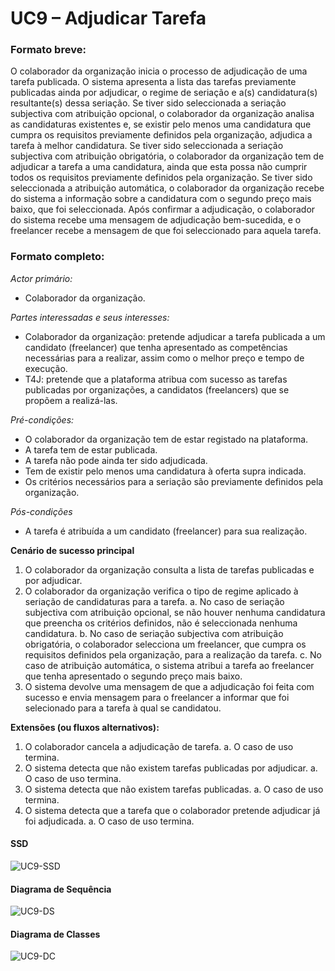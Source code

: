 # UC9 – Adjudicar Tarefa

### Formato breve:
O colaborador da organização inicia o processo de adjudicação de uma tarefa publicada. O sistema apresenta a lista das tarefas previamente publicadas ainda por adjudicar, o regime de seriação e a(s) candidatura(s) resultante(s) dessa seriação. Se tiver sido seleccionada a seriação subjectiva com atribuição opcional, o colaborador da organização analisa as candidaturas existentes e, se existir pelo menos uma candidatura que cumpra os requisitos previamente definidos pela organização, adjudica a tarefa à melhor candidatura. Se tiver sido seleccionada a seriação subjectiva com atribuição obrigatória, o colaborador da organização tem de adjudicar a tarefa a uma candidatura, ainda que esta possa não cumprir todos os requisitos previamente definidos pela organização. Se tiver sido seleccionada a atribuição automática, o colaborador da organização recebe do sistema a informação sobre a candidatura com o segundo preço mais baixo, que foi seleccionada. Após confirmar a adjudicação, o colaborador do sistema recebe uma mensagem de adjudicação bem-sucedida, e o freelancer recebe a mensagem de que foi seleccionado para aquela tarefa.

### Formato completo:
*Actor primário:*
* Colaborador da organização.

*Partes interessadas e seus interesses:*
* Colaborador da organização: pretende adjudicar a tarefa publicada a um candidato (freelancer) que tenha apresentado as competências necessárias para a realizar, assim como o melhor preço e tempo de execução.
* T4J: pretende que a plataforma atribua com sucesso as tarefas publicadas por organizações, a candidatos (freelancers) que se propõem a realizá-las.

*Pré-condições:*
* O colaborador da organização tem de estar registado na plataforma.
* A tarefa tem de estar publicada.
* A tarefa não pode ainda ter sido adjudicada.
* Tem de existir pelo menos uma candidatura à oferta supra indicada.
* Os critérios necessários para a seriação são previamente definidos pela organização.

*Pós-condições*
* A tarefa é atribuída a um candidato (freelancer) para sua realização.

**Cenário de sucesso principal**
1.	O colaborador da organização consulta a lista de tarefas publicadas e por adjudicar. 
2.	O colaborador da organização verifica o tipo de regime aplicado à seriação de candidaturas para a tarefa.
a.	No caso de seriação subjectiva com atribuição opcional, se não houver nenhuma candidatura que preencha os critérios definidos, não é seleccionada nenhuma candidatura.
b.	No caso de seriação subjectiva com atribuição obrigatória, o colaborador selecciona um freelancer, que cumpra os requisitos definidos pela organização, para a realização da tarefa.
c.	No caso de atribuição automática, o sistema atribui a tarefa ao freelancer que tenha apresentado o segundo preço mais baixo.
3.	O sistema devolve uma mensagem de que a adjudicação foi feita com sucesso e envia mensagem para o freelancer a informar que foi selecionado para a tarefa à qual se candidatou.

**Extensões (ou fluxos alternativos):**
1.	O colaborador cancela a adjudicação de tarefa.
a.	O caso de uso termina.
2.	O sistema detecta que não existem tarefas publicadas por adjudicar.
a.	O caso de uso termina.
3.	O sistema detecta que não existem tarefas publicadas.
a.	O caso de uso termina.
4.	O sistema detecta que a tarefa que o colaborador pretende adjudicar já foi adjudicada.
a.	O caso de uso termina.

#### SSD
![UC9-SSD](UC9-SSD.png)

#### Diagrama de Sequência
![UC9-DS](UC9-DS-v2.png)

#### Diagrama de Classes
![UC9-DC](UC9-DC-v3.png)


